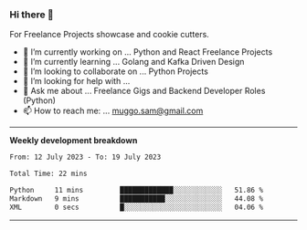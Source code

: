 ### Hi there 👋 



For Freelance Projects showcase and cookie cutters.

- 🔭 I’m currently working on ... Python and React Freelance Projects
- 🌱 I’m currently learning ... Golang and Kafka Driven Design
- 👯 I’m looking to collaborate on ... Python Projects
- 🤔 I’m looking for help with ...
- 💬 Ask me about ... Freelance Gigs and Backend Developer Roles (Python)
- 📫 How to reach me: ... muggo.sam@gmail.com
---------
**Weekly development breakdown**
<!--START_SECTION:waka-->

```txt
From: 12 July 2023 - To: 19 July 2023

Total Time: 22 mins

Python     11 mins         █████████████░░░░░░░░░░░░   51.86 %
Markdown   9 mins          ███████████░░░░░░░░░░░░░░   44.08 %
XML        0 secs          █░░░░░░░░░░░░░░░░░░░░░░░░   04.06 %
```

<!--END_SECTION:waka-->

----------


